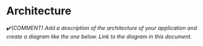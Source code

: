 # Architecture

:heavy_check_mark:_(COMMENT) Add a description of the architecture of your application and create a diagram like the one below. Link to the diagram in this document._